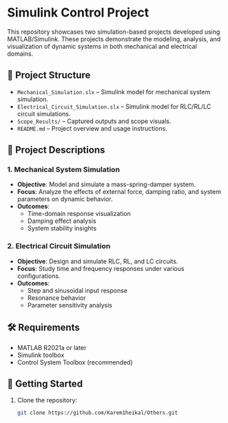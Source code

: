 # Simulink Control Project

This repository showcases two simulation-based projects developed using MATLAB/Simulink. These projects demonstrate the modeling, analysis, and visualization of dynamic systems in both mechanical and electrical domains.

## 📁 Project Structure

- `Mechanical_Simulation.slx` – Simulink model for mechanical system simulation.
- `Electrical_Circuit_Simulation.slx` – Simulink model for RLC/RL/LC circuit simulations.
- `Scope_Results/` – Captured outputs and scope visuals.
- `README.md` – Project overview and usage instructions.

## 🎯 Project Descriptions

### 1. Mechanical System Simulation

- **Objective**: Model and simulate a mass-spring-damper system.
- **Focus**: Analyze the effects of external force, damping ratio, and system parameters on dynamic behavior.
- **Outcomes**:
  - Time-domain response visualization
  - Damping effect analysis
  - System stability insights

### 2. Electrical Circuit Simulation

- **Objective**: Design and simulate RLC, RL, and LC circuits.
- **Focus**: Study time and frequency responses under various configurations.
- **Outcomes**:
  - Step and sinusoidal input response
  - Resonance behavior
  - Parameter sensitivity analysis

## 🛠️ Requirements

- MATLAB R2021a or later
- Simulink toolbox
- Control System Toolbox (recommended)

## 🚀 Getting Started

1. Clone the repository:
   ```bash
   git clone https://github.com/Karem1heikal/Others.git
